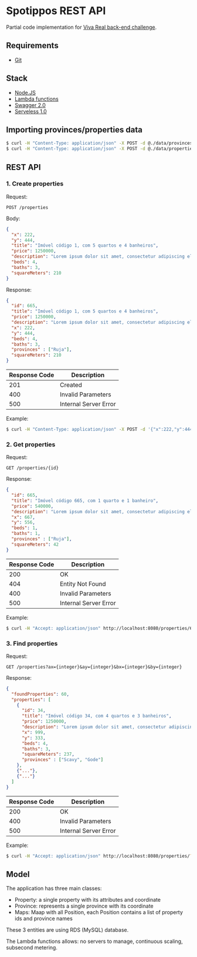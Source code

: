 # Spotippos REST API

Partial code implementation for [Viva Real back-end challenge](https://github.com/VivaReal/code-challenge/blob/master/backend.md).


## Requirements

* [Git](https://git-scm.com/)

## Stack

* [Node.JS](https://nodejs.org/en/)
* [Lambda functions](https://aws.amazon.com/lambda/?nc1=h_ls)
* [Swagger 2.0](http://swagger.io/)
* [Serveless 1.0](https://serverless.com/)


## Importing provinces/properties data

```sh
$ curl -H "Content-Type: application/json" -X POST -d @./data/provinces.json http://localhost:8080/loadProvinces
$ curl -H "Content-Type: application/json" -X POST -d @./data/properties.json http://localhost:8080/loadProperties
```

## REST API

### 1. Create properties
Request:
```
POST /properties
```

Body:
```json
{
  "x": 222,
  "y": 444,
  "title": "Imóvel código 1, com 5 quartos e 4 banheiros",
  "price": 1250000,
  "description": "Lorem ipsum dolor sit amet, consectetur adipiscing elit.",
  "beds": 4,
  "baths": 3,
  "squareMeters": 210
}
```
Response:
```json
{
  "id": 665,
  "title": "Imóvel código 1, com 5 quartos e 4 banheiros",
  "price": 1250000,
  "description": "Lorem ipsum dolor sit amet, consectetur adipiscing elit.",
  "x": 222,
  "y": 444,
  "beds": 4,
  "baths": 3,
  "provinces" : ["Ruja"],
  "squareMeters": 210
}
```

Response Code | Description
------------|---------
201 | Created
400 | Invalid Parameters
500 | Internal Server Error

Example:
```sh
$ curl -H "Content-Type: application/json" -X POST -d '{"x":222,"y":444,"title": "Title","price":1250000,"description":"Description","beds":4,"baths":3,"squareMeters":210}' http://localhost:8080/properties
```

### 2. Get properties

Request:
```
GET /properties/{id}
```

Response:
```json
{
  "id": 665,
  "title": "Imóvel código 665, com 1 quarto e 1 banheiro",
  "price": 540000,
  "description": "Lorem ipsum dolor sit amet, consectetur adipiscing elit.",
  "x": 667,
  "y": 556,
  "beds": 1,
  "baths": 1,
  "provinces" : ["Ruja"],
  "squareMeters": 42
}
```
Response Code | Description
------------|---------
200 | OK
404 | Entity Not Found
400 | Invalid Parameters
500 | Internal Server Error

Example:
```sh
$ curl -H "Accept: application/json" http://localhost:8080/properties/665
```

### 3. Find properties

Request:
```
GET /properties?ax={integer}&ay={integer}&bx={integer}&by={integer}
```

Response:
```json
{
  "foundProperties": 60,
  "properties": [
    {
      "id": 34,
      "title": "Imóvel código 34, com 4 quartos e 3 banheiros",
      "price": 1250000,
      "description": "Lorem ipsum dolor sit amet, consectetur adipiscing elit.",
      "x": 999,
      "y": 333,
      "beds": 4,
      "baths": 3,
      "squareMeters": 237,
      "provinces" : ["Scavy", "Gode"]
    },
    {"..."},
    {"..."}
  ]
}
```

Response Code | Description
------------|---------
200 | OK
400 | Invalid Parameters
500 | Internal Server Error

Example:
```sh
$ curl -H "Accept: application/json" http://localhost:8080/properties/?ax=0&ay=100&bx=100&by=0
```

## Model

The application has three main classes:

* Property: a single property with its attributes and coordinate
* Province: represents a single province with its coordinate
* Maps: Maap with all Position, each Position contains a list of property ids and province names

These 3 entities are using RDS (MySQL) database. 

The Lambda functions allows: no servers to manage, continuous scaling, subsecond metering. 


